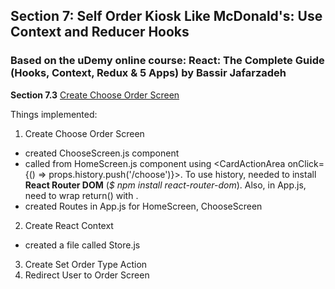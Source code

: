 ## Section 7: Self Order Kiosk Like McDonald's: Use Context and Reducer Hooks

### Based on the uDemy online course: React: The Complete Guide (Hooks, Context, Redux & 5 Apps) by Bassir Jafarzadeh

**Section 7.3** [Create Choose Order Screen](https://www.udemy.com/course/react-the-complete-guide/learn/lecture/26278540)

Things implemented:

1. Create Choose Order Screen

- created ChooseScreen.js component
- called from HomeScreen.js component using <CardActionArea onClick={() => props.history.push('/choose')}>. To use history, needed to install **React Router DOM** (_$ npm install react-router-dom_). Also, in App.js, need to wrap return() with <BrowserRouter></BrowserRouter>.
- created Routes in App.js for HomeScreen, ChooseScreen

2. Create React Context

- created a file called Store.js

3. Create Set Order Type Action
4. Redirect User to Order Screen
